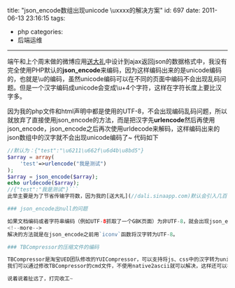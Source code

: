 title: "json_encode数组出现unicode \uxxxx的解决方案"
id: 697
date: 2011-06-13 23:16:15
tags:
- php
categories:
- 后端运维
---
端午和上个周末做的微博应用[送大礼](//dali.sinaapp.com)中设计到ajax返回json的数据格式中，我没有完全使用PHP默认的**json_encode**来编码，因为这样编码出来的是unicode编码的，也就是\\u的编码，虽然unicode编码可以在不同的页面中编码不会出现乱码问题。但是一个汉字编码成unicode会变成\\u+4个字符，这样在字符长度上要比汉字多。

因为我的php文件和html声明中都是使用的UTF-8，不会出现编码乱码问题，所以就放弃了直接使用json_encode的方法，而是把汉字先**urlencode**然后再使用json_encode，json_encode之后再次使用urldecode来解码，这样编码出来的json数组中的汉字就不会出现unicode编码了~
代码如下

```php
//默认为：{"test":"\u6211\u662f\u6d4b\u8bd5"}
$array = array(
	'test'=>urlencode("我是测试")
);
$array = json_encode($array);
echo urldecode($array);
//{"test":"我是测试"}```
此举主要是为了节省传输字符数，因为我的[送大礼](//dali.sinaapp.com)默认会引入几百个好友信息，对于数据的流量还是比较大的~所以采用汉字传输要比unicode字符编码传输要节省带宽~而且处理好了页面编码问题，不会出现乱码现象。

### json_encode出null的问题

如果文档编码或者字符串编码（例如UTF-8抓取了一个GBK页面）为非UTF-8，就会出现json_encode编码失败的问题，变现为输出汉字为null。
<!--more-->
解决的方法就是在json_encode之前用`iconv`函数将汉字转为UTF-8。

### TBCompressor的压缩文件的编码

TBCompressor是淘宝UED团队修改的YUICompressor，可以支持将js、css中的汉字转为unicode编码，如果js文件中出现的汉字太多，压缩之后反而会出现体积变大的问题，例如一个js是全国省市县的地名数组，这样就要通过修改TBCompressor配置来解决~
我们可以通过修改TBCompressor的cmd文件，不使用native2ascii就可以解决，这样还可以在没装JDK只有JRE的电脑上使用TBCompressor。当然如果你要压缩的js、css文件是UTF-8编码的就需要修改一下TBCompressor中的charset为UTF-8。.

说着说着扯远了，打完收工~